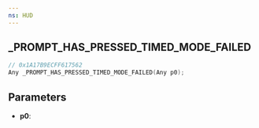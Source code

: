 ```yaml
---
ns: HUD
---
```

## _PROMPT_HAS_PRESSED_TIMED_MODE_FAILED

```c
// 0x1A17B9ECFF617562
Any _PROMPT_HAS_PRESSED_TIMED_MODE_FAILED(Any p0);
```

## Parameters
* **p0**:
